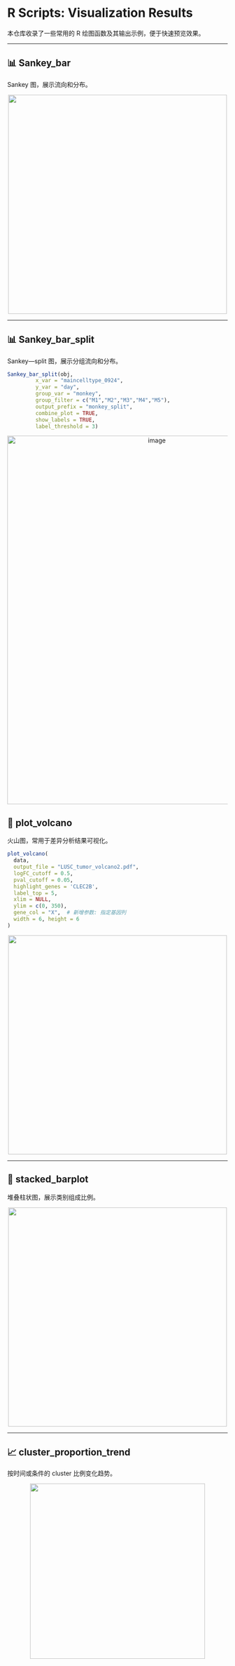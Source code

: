 # R Scripts: Visualization Results

本仓库收录了一些常用的 R 绘图函数及其输出示例，便于快速预览效果。

---

## 📊 Sankey_bar

Sankey 图，展示流向和分布。

<p align="center">
  <img src="https://github.com/user-attachments/assets/2fedd35a-d8c4-4f6f-a549-490fe17bc7eb" width="500" />
</p>

---

## 📊 Sankey_bar_split

Sankey—split 图，展示分组流向和分布。

```r
Sankey_bar_split(obj,
         x_var = "maincelltype_0924",
         y_var = "day",
         group_var = "monkey",
         group_filter = c("M1","M2","M3","M4","M5"),
         output_prefix = "monkey_split",
         combine_plot = TRUE,
         show_labels = TRUE,
         label_threshold = 3)
```

         
<p align="center">
  <img width="668" height="841" alt="image" src="https://github.com/user-attachments/assets/42eb23e8-9bd4-489f-ab0c-1d06355eaef5" />

</p>


## 🌋 plot_volcano

火山图，常用于差异分析结果可视化。
```r
plot_volcano(
  data,
  output_file = "LUSC_tumor_volcano2.pdf",
  logFC_cutoff = 0.5,
  pval_cutoff = 0.05,
  highlight_genes = 'CLEC2B',
  label_top = 5,
  xlim = NULL,
  ylim = c(0, 350),
  gene_col = "X",  # 新增参数: 指定基因列
  width = 6, height = 6
)
```
<p align="center">
  <img src="https://github.com/user-attachments/assets/d18e3baf-518c-4580-b606-9297cb73c472" width="500" />
</p>

---

## 🧩 stacked_barplot

堆叠柱状图，展示类别组成比例。

<p align="center">
  <img src="https://github.com/user-attachments/assets/40e327b5-3cc5-4a7c-b291-d8b1d7ce8d84" width="500" />
</p>

---

## 📈 cluster_proportion_trend

按时间或条件的 cluster 比例变化趋势。

<p align="center">
  <img src="https://github.com/user-attachments/assets/982f0957-1ac8-496f-81bd-d19228c22485" width="400" />
</p>
